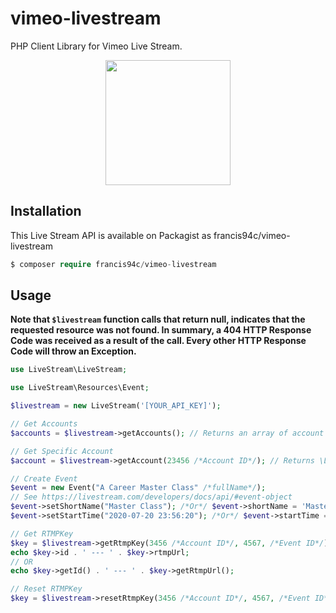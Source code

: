 # vimeo-livestream
PHP Client Library for Vimeo Live Stream.

<p style="text-align:center;"><img width="200" src="https://livestream.com/assets/images/shared/livestream_og_image.jpg"/></p>

## Installation ##
This Live Stream API is available on Packagist as francis94c/vimeo-livestream

```php
$ composer require francis94c/vimeo-livestream
```

## Usage ##
__Note that `$livestream` function calls that return null, indicates that the requested resource was not found. In summary, a 404 HTTP Response Code was received as a result of the call. Every other HTTP Response Code will throw an Exception.__

```php
use LiveStream\LiveStream;

use LiveStream\Resources\Event;

$livestream = new LiveStream('[YOUR_API_KEY]');

// Get Accounts
$accounts = $livestream->getAccounts(); // Returns an array of account resources.

// Get Specific Account
$account = $livestream->getAccount(23456 /*Account ID*/); // Returns \LiveStream\Resources\Account.

// Create Event
$event = new Event("A Career Master Class" /*fullName*/);
// See https://livestream.com/developers/docs/api/#event-object
$event->setShortName("Master Class"); /*Or*/ $event->shortName = 'Master Class';
$event->setStartTime("2020-07-20 23:56:20"); /*Or*/ $event->startTime = /*Time in ISO8601 date time format*/

// Get RTMPKey
$key = $livestream->getRtmpKey(3456 /*Account ID*/, 4567, /*Event ID*/);
echo $key->id . ' --- ' . $key->rtmpUrl;
// OR
echo $key->getId() . ' --- ' . $key->getRtmpUrl();

// Reset RTMPKey
$key = $livestream->resetRtmpKey(3456 /*Account ID*/, 4567, /*Event ID*/);
```